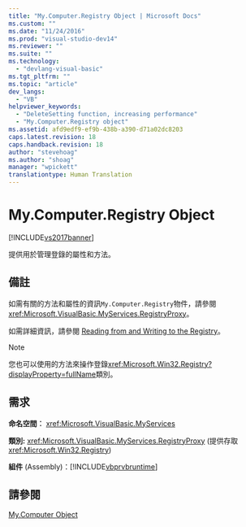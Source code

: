 ```yaml
---
title: "My.Computer.Registry Object | Microsoft Docs"
ms.custom: ""
ms.date: "11/24/2016"
ms.prod: "visual-studio-dev14"
ms.reviewer: ""
ms.suite: ""
ms.technology: 
  - "devlang-visual-basic"
ms.tgt_pltfrm: ""
ms.topic: "article"
dev_langs: 
  - "VB"
helpviewer_keywords: 
  - "DeleteSetting function, increasing performance"
  - "My.Computer.Registry object"
ms.assetid: afd9edf9-ef9b-438b-a390-d71a02dc8203
caps.latest.revision: 18
caps.handback.revision: 18
author: "stevehoag"
ms.author: "shoag"
manager: "wpickett"
translationtype: Human Translation
---
```

# My.Computer.Registry Object
[!INCLUDE[vs2017banner](../../../csharp/includes/vs2017banner.md)]

提供用於管理登錄的屬性和方法。  
  
## 備註  
 如需有關的方法和屬性的資訊`My.Computer.Registry`物件，請參閱<xref:Microsoft.VisualBasic.MyServices.RegistryProxy>。  
  
 如需詳細資訊，請參閱 [Reading from and Writing to the Registry](../../../visual-basic/developing-apps/programming/computer-resources/reading-from-and-writing-to-the-registry.md)。  
  
> [!NOTE]
>  您也可以使用的方法來操作登錄<xref:Microsoft.Win32.Registry?displayProperty=fullName>類別。  
  
## 需求  
 **命名空間︰** <xref:Microsoft.VisualBasic.MyServices>  
  
 **類別:** <xref:Microsoft.VisualBasic.MyServices.RegistryProxy> \(提供存取<xref:Microsoft.Win32.Registry>\)  
  
 **組件** \(Assembly\)：[!INCLUDE[vbprvbruntime](../../../visual-basic/language-reference/objects/includes/vbprvbruntime_md.md)]  
  
## 請參閱  
 [My.Computer Object](../../../visual-basic/language-reference/objects/my-computer-object.md)